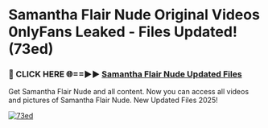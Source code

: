 # Samantha Flair Nude Original Videos 0nlyFans Leaked - Files Updated! (73ed)

<h3>🔴 CLICK HERE 🌐==►► <a href="https://tinyurl.com/y5r63du9" rel="nofollow">Samantha Flair Nude Updated Files</a></h3>

Get Samantha Flair Nude and all content. Now you can access all videos and pictures of Samantha Flair Nude. New Updated Files 2025!

[![73ed](https://i.imgur.com/UVo9nyh.gif)](https://tinyurl.com/y5r63du9)